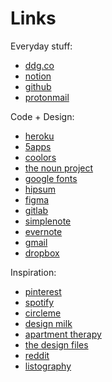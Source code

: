 # Links

Everyday stuff:

* [ddg.co](https://duckduckgo.com/)
* [notion](https://notion.so)
* [github](https://github.com/login)
* [protonmail](https://mail.protonmail.com/login)

Code + Design:

* [heroku](https://heroku.com/login)
* [5apps](https://5apps.com/)
* [coolors](https://coolors.co/)
* [the noun project](https://thenounproject.com/)
* [google fonts](https://fonts.google.com/)
* [hipsum](https://hipsum.co/)
* [figma](https://www.figma.com/)
* [gitlab](https://gitlab.com)
* [simplenote](https://app.simplenote.com)
* [evernote](https://evernote.com)
* [gmail](https://gmail.com)
* [dropbox](https://dropbox.com/home)

Inspiration:

* [pinterest](https://pinterest.com/login/)
* [spotify](https://play.spotify.com)
* [circleme](http://www.circleme.com/users/sign_in)
* [design milk](http://design-milk.com/)
* [apartment therapy](http://www.apartmenttherapy.com/)
* [the design files](https://thedesignfiles.net/)
* [reddit](http://old.reddit.com)
* [listography](http://listography.com)
